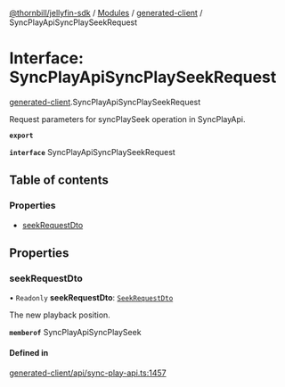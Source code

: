 [@thornbill/jellyfin-sdk](../README.md) / [Modules](../modules.md) / [generated-client](../modules/generated_client.md) / SyncPlayApiSyncPlaySeekRequest

# Interface: SyncPlayApiSyncPlaySeekRequest

[generated-client](../modules/generated_client.md).SyncPlayApiSyncPlaySeekRequest

Request parameters for syncPlaySeek operation in SyncPlayApi.

**`export`**

**`interface`** SyncPlayApiSyncPlaySeekRequest

## Table of contents

### Properties

- [seekRequestDto](generated_client.SyncPlayApiSyncPlaySeekRequest.md#seekrequestdto)

## Properties

### seekRequestDto

• `Readonly` **seekRequestDto**: [`SeekRequestDto`](generated_client.SeekRequestDto.md)

The new playback position.

**`memberof`** SyncPlayApiSyncPlaySeek

#### Defined in

[generated-client/api/sync-play-api.ts:1457](https://github.com/jellyfin/jellyfin-sdk-typescript/blob/fa599ae/src/generated-client/api/sync-play-api.ts#L1457)
